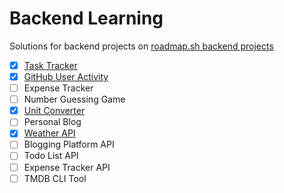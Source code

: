 # Backend Learning

Solutions for backend projects on [roadmap.sh backend projects](https://roadmap.sh/backend/projects)

- [x] [Task Tracker](https://roadmap.sh/projects/task-tracker)
- [x] [GitHub User Activity](https://roadmap.sh/projects/github-user-activity)
- [ ] Expense Tracker
- [ ] Number Guessing Game
- [x] [Unit Converter](https://roadmap.sh/projects/unit-converter)
- [ ] Personal Blog
- [x] [Weather API](https://roadmap.sh/projects/weather-api-wrapper-service)
- [ ] Blogging Platform API
- [ ] Todo List API
- [ ] Expense Tracker API
- [ ] TMDB CLI Tool